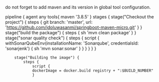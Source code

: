 do not forget to add maven and its version in global tool configuration.


pipeline {
        agent any
        tools{
            maven '3.8.5'
        }
        stages {
            stage("Checkout the project") {
               steps {
                   git branch: 'master', url: 'https://github.com/jdoluwasanmi/springboot-maven-micro.git'
               }
            }
        stage("build the package") {
            steps {
                sh 'mvn clean package'
            }
        }    
        stage("sonar quality check") {
        steps {
            script {
             withSonarQubeEnv(installationName: 'Sonarqube', credentialsId: 'sonarjenk') {
             sh 'mvn sonar:sonar'
            }
        }
      }
    }
    }
}








        stage("Building the image") {
            steps {
                script {
                dockerImage = docker.build registry + ":$BUILD_NUMBER"
                }
                
                
